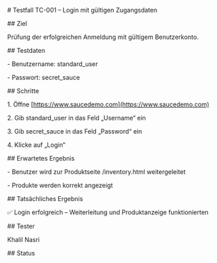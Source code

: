 \# Testfall TC-001 – Login mit gültigen Zugangsdaten



\## Ziel  

Prüfung der erfolgreichen Anmeldung mit gültigem Benutzerkonto.



\## Testdaten  

\- Benutzername: standard\_user  

\- Passwort: secret\_sauce



\## Schritte  

1\. Öffne \[https://www.saucedemo.com](https://www.saucedemo.com)  

2\. Gib standard\_user in das Feld „Username“ ein  

3\. Gib secret\_sauce in das Feld „Password“ ein  

4\. Klicke auf „Login“



\## Erwartetes Ergebnis  

\- Benutzer wird zur Produktseite /inventory.html weitergeleitet  

\- Produkte werden korrekt angezeigt



\## Tatsächliches Ergebnis  

✅ Login erfolgreich – Weiterleitung und Produktanzeige funktionierten



\## Tester  

Khalil Nasri



\## Status  

